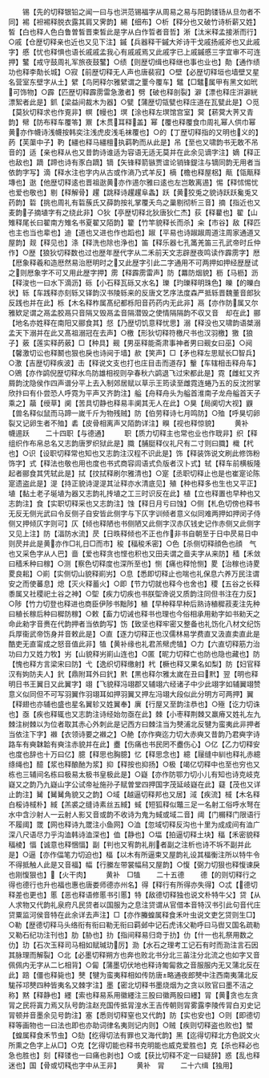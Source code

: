 <!-- { "loadSidebar": true } -->
　　锡【先的切释银铅之闻一曰与也洪范锡福字从周易之易与阳韵镂钖从旦勿者不同】裼【袒裼释脱衣露其肩又霁韵】緆【细布】○析【释分也又破竹诗析薪又姓】皙【白也释人色白鲁曽皙晋束皙此是字从白作晢者音哲】淅【汰米释孟接淅而行】○戚【仓歴切释亲也近也又见下注】鏚【兵器释干鏚大斧诗干戈戚扬戚斧也又此戚字】慼【忧也释惧也语长戚戚孟我心有戚戚焉又此戚字已上戚鏚慼三字宜审不可连押】鼜【戒守鼓周礼军旅夜鼓鼜】○绩【则歴切缉也释继也事也业也】勣【通作绩功也释李勣长城】○寂【前歴切释无人声也唐裴寂】○壁【必歴切释垣也墙壁又星名营室东壁字从土】繴【鸟罔释尔雅繴谓之罿今覆车】鼊【□鼊属甲有黑文如玳可饰物】○霹【匹歴切释霹雳雷急激者】劈【破也释剖裂】澼【漂也释庄洴澼絖漂絮者此是】釽【梁益间裁木为器】○甓【蒲歴切瓴甓也释庄道在瓦甓此是】○觅【莫狄切释求也作覔非】幎【幔也】塓【涂也释左塓馆宫室】蓂【菥蓂大荠又青韵】幦【防布释车覆笭】鼏【木贯耳释盖】幂【覆也释覆食巾周礼幂人供巾幂黄亦作幭诗浅幭按韩奕注浅虎皮浅毛袜覆也】○的【丁歴切释指的又明也义的】菂【芙蕖中子】靮【繮也释马繮檀执羁靮而从此是】吊【至也又啸韵书无敢不吊音的】适【亲也释从也又昔韵诗谁适为容语无适无莫并在此余见谪字注】嫡【释正也敌也】蹢【蹄也诗有豕白蹢】镝【矢锋释箭镞贾谊论销锋鍉注与镝同韵无用者当依韵字写】滴【释水注也字内从古或作滳乃式羊反】樀【檐也释屋梠】甋【瓴甋释塼也】逖【他歴切释逺也晋祖逖黄亦作逷尔雅曰逺也左岂敢离逷】惕【释怵惕忧也爱也敬也】剔【释解骨】趯【跳释诗趯趯阜螽】跃【黄狡兎之貌诗跃跃毚兎又药韵】硩【挑也周礼有硩蔟氏又薛韵按礼掌覆夭鸟之巢剔彻析三音】摘【指近也又麦韵子摘埴字有之绕此非】○狄【亭歴切释北狄唐狄仁杰】荻【释藋也】翟【山雉释尾长曰翟南方雉名书夏翟又陌韵】籊【竹竿貌释长而杀】籴【市谷】敌【释匹也主也当也辈也】迪【道也又进也作也蹈也】踧【平易也诗踧踧周道注周家通道又屋韵】觌【释见也】涤【释洗也除也浄也】笛【释乐器七孔筩羌笛三孔武帝时丘仲作】○歴【狼狄切释数也过也歴年歴代字从二禾前天文志辟歴夜鸣读作霹雳字】厯【厯象释羲和造厯然易治厯明时之又此歴字引此二字通用不可两押如押经歴歴试之则厯象字不可又用此歴字押】雳【释霹雳雷声】防【羃防烟貌】枥【马枥】沥【释浚也一曰水下滴沥】砾【小石释瓦砾又水名】瓅【玓瓅释明珠色】皪【的皪白状】轹【车践释亦刻轹又铎韵汉书陵轹来的反唐文艺序法度森严抵轹晋魏董音郎狄反践也并在此】栎【木名释柞属髙纪都栎阳音药药内无此非】鬲【亦作防属又尔雅欵足谓之鬲孟胶鬲只音隔又毁鬲孟音隔潜毁之使情隔隔韵不収又音　却在此】郦【地名亦姓释在南阳又郦食其】惄【乃歴切饥意释忧思】溺【释没也又啸韵语桀溺孟天下溺并在此又髙祖溺冠在去声】○檄【形狄切释符檄尺书也汉羽檄】獥【狼子】薂【莲实释菂薂】□【种具】觋【男巫释能斋肃事神者男曰觋女曰巫】○阋【馨激切讼也释鬭也狠也戾也诗阋于墙】赥【笑声】□【矛也释左思赋长□智兵】○激【吉歴切释疾波】击【释说文支也打也庄目击而道存】轚【车辖相击释舟车】○鶂【亦作鹢倪歴切释水鸟防雄相视则孕春秋六鹢退飞过宋都此是】霓【雌虹又齐屑韵沈隐侯作四声谱分平上去入制郊居赋以草示王筠读至雌霓连蜷乃五的反沈拊掌欣抃曰有仆尝恐人呼霓为平声又齐韵注】艗【舟释舟头为艗首淮南子龙舟艗首天子乘之】虉【绶草】阒【苦具切静也释易丰阒其无人在此】○狊【局阒切大视】鼳【兽名释似鼠而马蹄一嵗千斤为物残贼】防【伯劳释诗七月鸣防】○殈【呼狊切卵裂又记卵生者不殈】砉【皮骨相离声又陌韵详注】瞁【视也释惊貌】
　　黄补　幭逷跃
　　二十四职【与德通】
　　职【质力切释主也常也业也作聀非】织【释组织作布帛总名又志韵唐罗织狱此是】膱【脯脡释仪礼尺有二寸则曰膱】樴【杙也】○识【设职切释常也知也又志韵注汉程不识此是】饰【释装饰说文刷此修饰粉饰字】式【释法也敬也用也度也书式商容闾语式负版者汉卜式】轼【释车前横板隆起者郦食其凭轼此是】拭【抆拭释刷尔雅清也】○寔【丞职切释止也是也崔寔论陈寔遗盗此是】湜【持正貌诗湜湜其沚释亦水清底见】殖【种也释多也生也又平正】埴【黏土老子埏埴为器又志韵礼抟埴之工三时识反在此】植【立也释置也早种也又志韵注】食【实职切释采也又志韵注】蚀【释日月亏曰蚀】○侧【札色切傍也释书无反无侧光武曰令反侧子自安皆此侧字与下仄字训倾者意义似同难两押如押闵子侍侧又押倾仄字则可】仄【倾也释陋也书侧陋又此侧字汉赤仄钱史记作赤侧又此侧字又见上注】防【湢防水流】昃【日昳释倾也不正也作非书自朝至于日中昃易日中则昃并此是黄亦作□礼日□而市】稄【稫稄禾密】○色【杀侧切释顔色也顔　气也又采色字从人巴】啬【爱也释贪也悭也积也又田夫谓之啬夫字从来防】穑【禾敛曰穑禾种曰稼】○测【察色切释度也深所至也】恻【痛也释怆恻】畟【治稼也诗畟畟良耜】○崱【实侧切山貌释崱屴】○息【悉即切释止也喘也礼保息六养万民注谓安之而使蕃息】熄【灭火释蓄火】○即【节力切就也释今也舍也】稷【五谷之长释黍属又社稷祀土谷之神】○堲【疾力切疾也书朕堲谗说又质韵注同但书注在力反】○陟【竹力切登也释进也商臣伊陟书黜陟】稙【早种释早种后熟诗稙穉菽麦注先种曰稙长稼后种曰穉防稼】○敕【畜力切诫也释书也理也今俗相承用勑字如书勑天之命此勑字音赉在代韵押者当依韵写】饬【致坚也释牢密又整备也礼饬化八材文纪饬兵厚衞武帝饬身并音敕此是】○直【逐力切释正也汉儒林易学费直又汲直卖直此是酷吏无直甯成之怒音值此非】犆【黄补缘也礼君羔幦虎犆】○力【六直切释筋力治功曰力又姓力牧】屴【山貌释屴崱山连也】○匿【昵力切释亡也防也隐也藏也】防【愧也释方言梁宋曰防】弋【逸织切释缴射】杙【橛也释又果名如梨】防【妇官释汉有姁防夫人】釴【鼎附耳外曰釴】黓【黒也释尔雅太嵗在丑曰黓】翌【明也释明日书王翼日又此翼字】翊【飞貌释冯翊郡又辅翊六经诸子中少此翊字如辅翼翊赞意义似同但不可写羽翼作羽翊耳如押羽翼又押左冯翊大段似此分明方可两押】翼【释翅也亦辅也盛也星名翼轸又姓翼奉】廙【行屋又至韵注恭也】○殛【讫力切诛也】亟【疾也释辄也又志韵注诗经始勿亟在此】棘【小枣释荆棘又羸瘠又姓礼左九棘注树棘以为位者取其赤心外刺此是记西方曰棘注当为僰浦北反犍为蛮夷此非押者当依注下字】襋【衣领诗要之襋之】○赩【亦作奭迄力切大赤奭又昔韵乃君奭字诗路车有奭韎韐有奭注赤貌并在此】衋【伤痛也书民罔不衋伤心】○亿【乙力切释安也度也辞也十万曰亿】臆【释思也胸臆】忆【释思念也】繶【屦缝中紃也释礼赤繶绦绳也】醷【浆也释酿酏为浆】抑【释按也抑扬】○极【竭亿切释中也至也穷也又栋也三辅间名栋曰极易太极书皇极此是】○嶷【亦作防鄂力切小儿有知也诗克岐克嶷又之韵乃九嶷山字公试帝祉施孙子赋曽堂四押国字茂延岐嶷在此】薿【茂也又详止韵注】觺【觺觺角貌又之韵】○域【越逼切释邦也又居】淢【疾流】棫【木名释白桵诗棫朴】緎【羔裘之缝诗素丝五緎】蜮【短狐释似鼈三足一名射工俗呼水弩在水中含沙射人一云射人影又音或韵不收诗为鬼为蜮或域二音】阈【门榍释门限语行不履阈】罭【网也释诗九罭注小鱼网】○洫【忽域切释反沟也十里为成成间有洫广深八尺语尽力乎沟洫韩诗洫深也】侐【静也】○堛【拍逼切释土块】稫【禾密貌释稫棱】愊【诚意也释悃愊】副【判也又宥韵礼削者副之注析也诗不坼不副并此是】○逼【亦作偪笔力切迫也】楅【以木有所逼束又屋韵礼设其楅衡注所以特牛令不得抵触人此是又音福】幅【行縢左带裳幅舄又屋韵】○愎【弼力切狠也释愎谏戾也刚愎狠也】【火干肉】
　　黄补　□犆
　　二十五德
　　德【的则切释行之得也德行也升也福也惠也唐娄师德亦州名】得【释行有所得亦失得】○忒【德切释差也更也】慝【恶也释语修慝书引慝】特【敌德切释独也说文朴特牛父】贷【从人求物又代韵礼泉府凡民贷者以国服为之息注贷谓从官借本音特汉书引此句音代庄贷粟监河侯音特在此余详去声注】□【亦作螣蝗属释食禾叶虫说文吏乞贷则生□】○勒【歴德切释马头络衔有衔曰勒无衔曰羁邺中记石虎讳父勒呼曰马辔又国名疏勒又勒石纪功注刊也】肋【胁也】扐【指间释易归竒于扐】仂【什一也礼祭用数之仂】玏【石次玉释司马相如赋瑊玏厉】泐【水石之理考工记石有时而泐注言石因其脉理而解裂】○北【必墨切释朔方也奔也败北书分北三苖注分北流之也如字又音佩佩内无字从二匕相背】○匐【蒲墨切伏地也释诗匍匐救之音服服内无又蒲北反在此】踣【僵也释毙也】僰【犍为蛮夷释相如传防唐略通夜郎僰中注西南夷蒲北反駹莋邛僰四种皆夷名又棘字注】墨【密北切释书墨烧烟为之贪以败官曰墨不洁之称】黙【释静也】纆【索也释易系用徽纆注三股曰徽两股曰纆】冐【黄贪也左贪冐之民将寘力焉又队号韵注赵充国传抵冐湟水王吉传朝则冐雾露李陵传冐白刃史记冐顿并音墨余见号韵注】塞【悉则切释窒也又代韵】防【实也安也】○则【即德切释等画物也一曰法也即也亦助词律名夷则记内则】○贼【疾则切释盗也败也】蠈【蝗属释食禾节虫】○劾【纥得切法有罪也又海代韵】黑【迄得切释北方色説文火所熏之色字上从□】○克【乞得切能也释书克明能也威克爱胜也】克【杀也释必也急也胜也】刻【释镂也一曰痛也剥也】○或【获比切释不定一曰疑辞】惑【乱也释迷也】国【骨或切释也字中从王非】
　　黄补　冐
　　二十六缉【独用】
